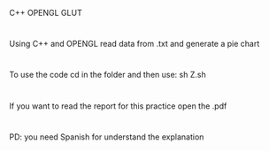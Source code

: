 C++ OPENGL GLUT
#
Using C++ and OPENGL read data from .txt and generate a pie chart
#
To use the code cd in the folder and then use: sh Z.sh
#
If you want to read the report for this practice open the .pdf
#
PD: you need Spanish for understand the explanation
